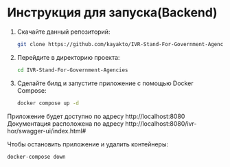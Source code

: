 # Инструкция для запуска(Backend)
1. Скачайте данный репозиторий:
    ```bash
    git clone https://github.com/kayakto/IVR-Stand-For-Government-Agencies.git
    ```
2. Перейдите в директорию проекта:
    ```bash
    cd IVR-Stand-For-Government-Agencies
    ```
3. Сделайте билд и запустите приложение с помощью Docker Compose:
    ```bash
    docker compose up -d
    ```
Приложение будет доступно по адресу http://localhost:8080 
Документация расположена по адресу http://localhost:8080/ivr-hor/swagger-ui/index.html#

Чтобы остановить приложение и удалить контейнеры:
```bash
docker-compose down
```